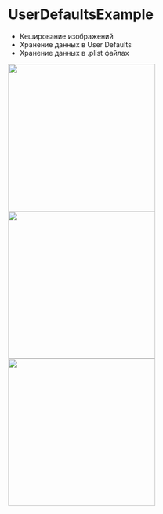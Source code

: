 # UserDefaultsExample

+ Кеширование изображений
+ Хранение данных в User Defaults
+ Хранение данных в .plist файлах


<img src = "https://user-images.githubusercontent.com/101284761/167262640-1472d95f-3a5c-48ae-8daf-a4d0ee456a64.png" width = "300"> <img src = "https://user-images.githubusercontent.com/101284761/167262643-f7e72fd6-0122-4988-8dde-cffe06b3750f.png" width = "300"> <img src = "https://user-images.githubusercontent.com/101284761/167262645-7db3dbdf-4788-4ea0-ac5f-ba705bf8db1c.png" width = "300">
